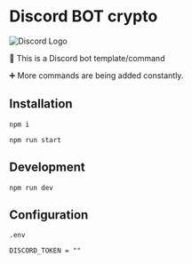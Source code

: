 # Discord BOT crypto

![Discord Logo](https://cdn.worldvectorlogo.com/logos/discord-logo-1.svg)

🤖 This is a Discord bot template/command

➕ More commands are being added constantly.

## Installation

```
npm i
```

```
npm run start
```

## Development

```
npm run dev
```

## Configuration

`.env`

```
DISCORD_TOKEN = ""
```
